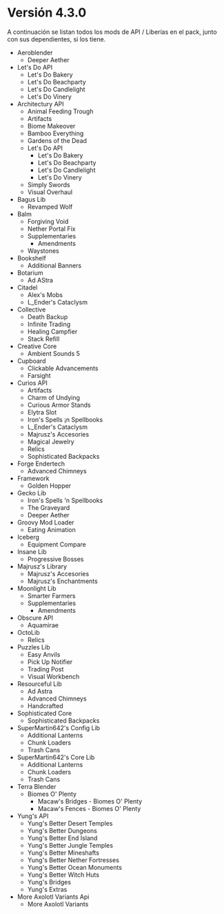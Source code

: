 # Versión 4.3.0
A continuación se listan todos los mods de API / Liberías en el pack, junto con sus dependientes, si los tiene. 

* Aeroblender
    * Deeper Aether
* Let's Do API
    * Let's Do Bakery
    * Let's Do Beachparty
    * Let's Do Candlelight
    * Let's Do Vinery
* Architectury API
    * Animal Feeding Trough
    * Artifacts
    * Biome Makeover
    * Bamboo Everything
    * Gardens of the Dead
    * Let's Do API
        * Let's Do Bakery
        * Let's Do Beachparty
        * Let's Do Candlelight
        * Let's Do Vinery 
    * Simply Swords
    * Visual Overhaul
* Bagus Lib
    * Revamped Wolf
* Balm
    * Forgiving Void
    * Nether Portal Fix
    * Supplementaries
        * Amendments
    * Waystones
* Bookshelf
    * Additional Banners
* Botarium
    * Ad AStra
* Citadel
    * Alex's Mobs
    * L_Ender's Cataclysm
* Collective
    * Death Backup
    * Infinite Trading
    * Healing Campfier
    * Stack Refill
* Creative Core
    * Ambient Sounds 5
* Cupboard
    * Clickable Advancements
    * Farsight
* Curios API
    * Artifacts
    * Charm of Undying
    * Curious Armor Stands
    * Elytra Slot
    * Iron's Spells ¡n Spellbooks
    * L_Ender's Cataclysm
    * Majrusz's Accesories
    * Magical Jewelry
    * Relics
    * Sophisticated Backpacks
* Forge Endertech
    * Advanced Chimneys
* Framework
    * Golden Hopper
* Gecko Lib
    * Iron's Spells 'n Spellbooks
    * The Graveyard
    * Deeper Aether
* Groovy Mod Loader
    * Eating Animation
* Iceberg
    * Equipment Compare
* Insane Lib
    * Progressive Bosses
* Majrusz's Library
    * Majrusz's Accesories
    * Majrusz's Enchantments
* Moonlight Lib
    * Smarter Farmers
    * Supplementaries
        * Amendments
* Obscure API
    * Aquamirae
* OctoLib
    * Relics
* Puzzles Lib
    * Easy Anvils
    * Pick Up Notifier
    * Trading Post
    * Visual Workbench
* Resourceful Lib
    * Ad Astra
    * Advanced Chimneys
    * Handcrafted
* Sophisticated Core
    * Sophisticated Backpacks
* SuperMartin642's Config Lib
    * Additional Lanterns
    * Chunk Loaders
    * Trash Cans
* SuperMartin642's Core Lib
    * Additional Lanterns
    * Chunk Loaders
    * Trash Cans
* Terra Blender
    * Biomes O' Plenty
        * Macaw's Bridges - Biomes O' Plenty
        * Macaw's Fences - Biomes O' Plenty
* Yung's API
    * Yung's Better Desert Temples
    * Yung's Better Dungeons
    * Yung's Better End Island
    * Yung's Better Jungle Temples
    * Yung's Better Mineshafts
    * Yung's Better Nether Fortresses
    * Yung's Better Ocean Monuments
    * Yung's Better Witch Huts
    * Yung's Bridges
    * Yung's Extras
* More Axolotl Variants Api
    * More Axolotl Variants
    